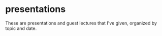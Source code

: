 presentations
=============

These are presentations and guest lectures that I've given, organized by topic and date.
